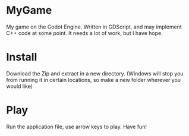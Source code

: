 # MyGame
My game on the Godot Engine. Written in GDScript, and may implement C++ code at some point. It needs a lot of work, but I have hope.

# Install
Download the Zip and extract in a new directory. (Windows will stop you from running it in certain locations, so make a new folder wherever you would like)

# Play
Run the application file, use arrow keys to play. Have fun!
